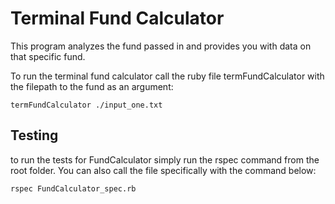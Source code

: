 # Terminal Fund Calculator

This program analyzes the fund passed in and provides you with data on that specific fund.

To run the terminal fund calculator call the ruby file termFundCalculator with the filepath to the fund as an argument:

`termFundCalculator ./input_one.txt`

## Testing

to run the tests for FundCalculator simply run the rspec command from the root folder. You can also call the file specifically with the command below:

`rspec FundCalculator_spec.rb`
